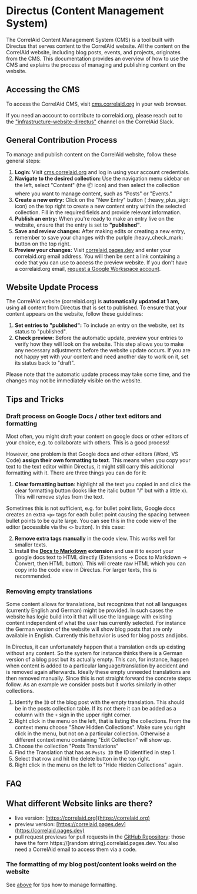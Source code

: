 # Directus (Content Management System)

The CorrelAid Content Management System (CMS) is a tool built with Directus that serves content to the CorrelAid website. All the content on the CorrelAid website, including blog posts, events, and projects, originates from the CMS. This documentation provides an overview of how to use the CMS and explains the process of managing and publishing content on the website.

## **Accessing the CMS**

To access the CorrelAid CMS, visit [cms.correlaid.org](https://cms.correlaid.org) in your web browser.

If you need an account to contribute to correlaid.org, please reach out to the ["infrastructure-website-directus"](https://correlaid.slack.com/archives/C04DDHV6LUQ) channel on the CorrelAid Slack.

## **General Contribution Process**

To manage and publish content on the CorrelAid website, follow these general steps:

1. **Login:** Visit [cms.correlaid.org](https://cms.correlaid.org) and log in using your account credentials.
2. **Navigate to the desired collection:** Use the navigation menu sidebar on the left, select "Content" (the :package: icon) and then select the collection where you want to manage content, such as "Posts" or "Events."&#x20;
3. **Create a new entry:** Click on the "New Entry" button ( :heavy\_plus\_sign: icon) on the top right to create a new content entry within the selected collection. Fill in the required fields and provide relevant information.
4. **Publish an entry:** When you're ready to make an entry live on the website, ensure that the entry is set to **"published"**.
5. **Save and review changes:** After making edits or creating a new entry, remember to save your changes with the purlple :heavy\_check\_mark: button on the top right.
6. **Preview your changes:** Visit [correlaid.pages.dev](https://correlaid.pages.dev) and enter your correlaid.org email address. You will then be sent a link containing a code that you can use to access the preview website. If you don't have a correlaid.org email, [request a Google Workspace account](google-workspace.md#request-an-account).

## **Website Update Process**

The CorrelAid website (correlaid.org) is **automatically updated at 1 am,** using all content from Directus that is set to published. To ensure that your content appears on the website, follow these guidelines:

1. **Set entries to "published":** To include an entry on the website, set its status to "published".
2. **Check preview:** Before the automatic update, preview your entries to verify how they will look on the website. This step allows you to make any necessary adjustments before the website update occurs. If you are not happy yet with your content and need another day to work on it, set its status back to "draft".

Please note that the automatic update process may take some time, and the changes may not be immediately visible on the website.



## Tips and Tricks

### Draft process on Google Docs / other text editors and formatting <a href="#draft-process-formatting" id="draft-process-formatting"></a>

Most often, you might draft your content on google docs or other editors of your choice, e.g. to collaborate with others. This is a good process!

However, one problem is that Google docs and other editors (Word, VS Code) **assign their own formatting to text**. This means when you copy your text to the text editor within Directus, it might still carry this additional formatting with it. There are three things you can do for it:

1. **Clear formatting button**: highlight all the text you copied in and click the clear formatting button (looks like the italic button "_I_" but with a little x). This will remove styles from the text.

Sometimes this is not sufficient, e.g. for bullet point lists, Google docs creates an extra `<p>` tags for each bullet point causing the spacing between bullet points to be quite large. You can see this in the code view of the editor (accessible via the `<>` button). In this case:

2. **Remove extra tags manually** in the code view. This works well for smaller texts.
3. Install the [**Docs to Markdown**](https://workspace.google.com/marketplace/app/docs\_to\_markdown/700168918607) **extension** and use it to export your google docs text to HTML directly (Extensions -> Docs to Markdown -> Convert, then HTML button). This will create raw HTML which you can copy into the code view in Directus. For larger texts, this is recommended.

### Removing empty translations

Some content allows for translations, but recognizes that not all languages (currently English and German) might be provided. In such cases the website has logic build into it that will use the language with existing content independent of what the user has currently selected. For instance the German version of the website will show blog posts that are only available in English. Currently this behavior is used for blog posts and jobs.

In Directus, it can unfortunately happen that a translation ends up existing without any content. So the system for instance thinks there is a German version of a blog post but its actually empty. This can, for instance, happen when content is added to a particular language/translation by accident and is removed again afterwards. Ideally these empty unneeded translations are then removed manually. Since this is not straight forward the concrete steps follow. As an example we consider posts but it works similarly in other collections.

1. Identify the `ID` of the blog post with the empty translation. This should be in the posts collection table. If its not there it can be added as a column with the `+` sign in the upper right corner.
2. Right click in the menu on the left, that is listing the collections. From the context menu choose "Show Hidden Collections". Make sure you right click in the menu, but not on a particular collection. Otherwise a different context menu containing "Edit Collection" will show up.
3. Choose the collection "Posts Translations"
4. Find the Translation that has as `Posts ID` the ID identified in step 1.
5. Select that row and hit the delete button in the top right.
6. Right click in the menu on the left to "Hide Hidden Collections"  again.

## FAQ

## What different Website links are there?

* live version: [https://correlaid.org](https://correlaid.org)
* preview version: [https://correlaid.pages.dev](https://correlaid.pages.dev)
* pull request previews for pull requests in the [GitHub Repository](https://github.com/CorrelAid/correlaid\_website/): those have the form https://\[random string].correlaid.pages.dev. You also need a CorrelAid email to access them via a code.

### The formatting of my blog post/content looks weird on the website

See [above](directus-content-management-system.md#draft-process-formatting) for tips how to manage formatting.&#x20;

